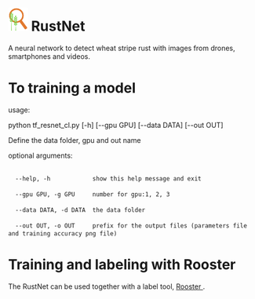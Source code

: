 # <a href="https://zzlab.net/RustNet/"><img src = "docs/img/logo.png" width = 40></a>   RustNet
A neural network to detect wheat stripe rust with images from drones, smartphones and videos.

# To training a model

usage:

python tf_resnet_cl.py [-h] [--gpu GPU] [--data DATA] [--out OUT]

Define the data folder, gpu and out name

optional arguments:
```

  --help, -h            show this help message and exit
   
  --gpu GPU, -g GPU     number for gpu:1, 2, 3
  
  --data DATA, -d DATA  the data folder
  
  --out OUT, -o OUT     prefix for the output files (parameters file and training accuracy png file)
```


# Training and labeling with Rooster
The RustNet can be used together with a label tool, <a href="https://github.com/12HuYang/Rooster"> Rooster </a>.



